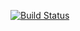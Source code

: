 [![Build Status](https://travis-ci.org/akpante3/stackoverflow-lite.svg?branch=master)](https://travis-ci.org/akpante3/stackoverflow-lite)
